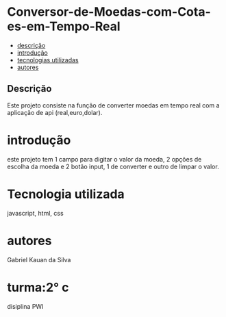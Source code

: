# Conversor-de-Moedas-com-Cota-es-em-Tempo-Real


* [descrição](#destrição)
* [introdução ](#introdução)
* [tecnologias utilizadas](#tecnologias_utilizadas)
* [autores](#autores)


## Descrição

Este projeto consiste na função de converter moedas em tempo real com a aplicação de api  (real,euro,dolar).

# introdução 
este projeto tem 1 campo para digitar o valor da moeda, 2 opções de escolha da moeda e 2 botão input, 1 de converter e outro de limpar o valor.

# Tecnologia utilizada
javascript, html, css

# autores
Gabriel Kauan da Silva


# turma:2° c 
disiplina PWI